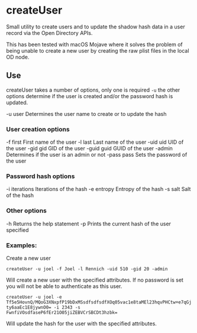 #  createUser

Small utility to create users and to update the shadow hash data in a user record via the Open Directory APIs.

This has been tested with macOS Mojave where it solves the problem of being unable to create a new user by creating the raw plist files in the local OD node.

## Use

createUser takes a number of options, only one is required `-u` the other options determine if the user is created and/or the password hash is updated.

-u user                     Determines the user name to create or to update the hash

### User creation options

-f first                        First name of the user
-l last                         Last name of the user
-uid uid                      UID of the user
-gid gid                      GID of the user
-guid guid                  GUID of the user
-admin                       Determines if the user is an admin or not
-pass pass                Sets the password of the user

### Password hash options
-i iterations               Iterations of the hash
-e entropy                 Entropy of the hash
-s salt                       Salt of the hash

### Other options
-h                              Returns the help statement
-p                              Prints the current hash of the user specified

### Examples:

Create a new user

`createUser -u joel -f Joel -l Rennich -uid 510 -gid 20 -admin`

Will create a new user with the specified attributes. If no password is set you will not be able to authenticate as this user.

`createUser -u joel -e Tf5e5HovnQ/MQoG3XNxpfP19bDxMSsdfsdfsdfXOq05vac1e8taMEl23hqvPHCtw+e7qGjty6aaEc1E8jywnO0= -i 2343 -s FwnfiVOsdfaseP6fEr21O05jiZEBVCrSBCDt3hzbk=`

Will update the hash for the user with the specified attributes.
